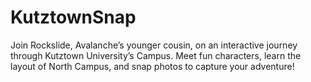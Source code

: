 # KutztownSnap
Join Rockslide, Avalanche’s younger cousin, on an interactive journey through  Kutztown University’s Campus. Meet fun characters, learn the layout of North  Campus, and snap photos to capture your adventure!
